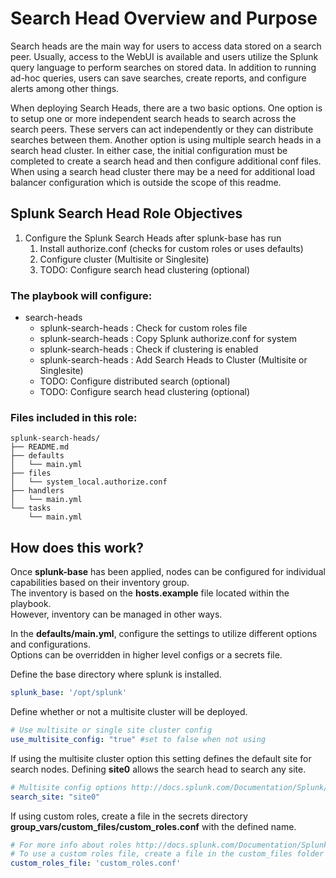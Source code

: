 # Search Head Overview and Purpose

Search heads are the main way for users to access data stored on a search peer. 
Usually, access to the WebUI is available and users utilize the Splunk query language to perform searches on stored data.
In addition to running ad-hoc queries, users can save searches, create reports, and configure alerts among other things.

When deploying Search Heads, there are a two basic options. One option is to setup one or more independent search heads to search across the search peers. 
These servers can act independently or they can distribute searches between them. Another option is using multiple search heads in a search head cluster.
In either case, the initial configuration must be completed to create a search head and then configure additional conf files. 
When using a search head cluster there may be a need for additional load balancer configuration which is outside the scope of this readme.

## Splunk Search Head Role Objectives

1. Configure the Splunk Search Heads after splunk-base has run
    1. Install authorize.conf (checks for custom roles or uses defaults) 
    2. Configure cluster (Multisite or Singlesite)
    3. TODO: Configure search head clustering (optional)

### The playbook will configure:
  - search-heads
    - splunk-search-heads : Check for custom roles file
    - splunk-search-heads : Copy Splunk authorize.conf for system
    - splunk-search-heads : Check if clustering is enabled
    - splunk-search-heads : Add Search Heads to Cluster (Multisite or Singlesite)
    - TODO: Configure distributed search (optional)
    - TODO: Configure search head clustering (optional)

### Files included in this role:

    splunk-search-heads/
    ├── README.md
    ├── defaults
    │   └── main.yml
    ├── files
    │   └── system_local.authorize.conf
    ├── handlers
    │   └── main.yml
    └── tasks
        └── main.yml

## How does this work?

Once **splunk-base** has been applied, nodes can be configured for individual capabilities based on their inventory group.  
The inventory is based on the **hosts.example** file located within the playbook.  
However, inventory can be managed in other ways.

In the **defaults/main.yml**, configure the settings to utilize different options and configurations.  
Options can be overridden in higher level configs or a secrets file.

Define the base directory where splunk is installed.
```yaml
splunk_base: '/opt/splunk'
```

Define whether or not a multisite cluster will be deployed.
```yaml
# Use multisite or single site cluster config
use_multisite_config: "true" #set to false when not using
```

If using the multisite cluster option this setting defines the default site for search nodes.
Defining **site0** allows the search head to search any site.
```yaml
# Multisite config options http://docs.splunk.com/Documentation/Splunk/7.1.0/Indexer/MultisiteCLI
search_site: "site0"
```

If using custom roles, create a file in the secrets directory **group_vars/custom_files/custom_roles.conf** with the defined name.  
```yaml
# For more info about roles http://docs.splunk.com/Documentation/Splunk/7.1.0/Admin/authorizeconf
# To use a custom roles file, create a file in the custom_files folder
custom_roles_file: 'custom_roles.conf'
```